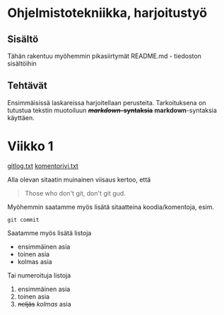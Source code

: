 # Ohjelmistotekniikka, harjoitustyö

## Sisältö
Tähän rakentuu myöhemmin pikasiirtymät README.md - tiedoston sisältöihin

## Tehtävät
Ensimmäisissä laskareissa harjoitellaan perusteita. Tarkoituksena on tutustua tekstin muotoiluun ~~**_markdown_-syntaksia**~~ **markdown**-syntaksia käyttäen. 

# Viikko 1
[gitlog.txt](laskarit/viikko1/gitlog.txt)
[komentorivi.txt](laskarit/viikko1/komentorivi.txt)

Alla olevan sitaatin muinainen viisaus kertoo, että

> Those who don't git, don't git gud. 

Myöhemmin saatamme myös lisätä sitaatteina koodia/komentoja, esim.
```
git commit
```

Saatamme myös lisätä listoja
- ensimmäinen asia
- toinen asia
- kolmas asia

Tai numeroituja listoja
1. ensimmäinen asia
2. toinen asia
3. ~~neljäs~~ *kolmas* asia
